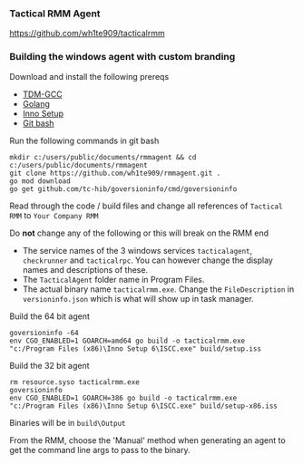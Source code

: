 ### Tactical RMM Agent
https://github.com/wh1te909/tacticalrmm


### Building the windows agent with custom branding
Download and install the following prereqs
- [TDM-GCC](https://github.com/jmeubank/tdm-gcc/releases/download/v9.2.0-tdm64-1/tdm64-gcc-9.2.0.exe)
- [Golang](https://golang.org/dl/go1.15.5.windows-amd64.msi)
- [Inno Setup](https://jrsoftware.org/isdl.php)
- [Git bash](https://github.com/git-for-windows/git/releases/download/v2.29.1.windows.1/Git-2.29.1-64-bit.exe)


Run the following commands in git bash
```
mkdir c:/users/public/documents/rmmagent && cd c:/users/public/documents/rmmagent
git clone https://github.com/wh1te909/rmmagent.git .
go mod download
go get github.com/tc-hib/goversioninfo/cmd/goversioninfo
```

Read through the code / build files and change all references of ```Tactical RMM``` to ```Your Company RMM```

Do __not__ change any of the following or this will break on the RMM end
- The service names of the 3 windows services ```tacticalagent```, ```checkrunner``` and ```tacticalrpc```. You can however change the display names and descriptions of these.
- The ```TacticalAgent``` folder name in Program Files.
- The actual binary name ```tacticalrmm.exe```. Change the ```FileDescription``` in ```versioninfo.json``` which is what will show up in task manager.

Build the 64 bit agent
```
goversioninfo -64
env CGO_ENABLED=1 GOARCH=amd64 go build -o tacticalrmm.exe
"c:/Program Files (x86)\Inno Setup 6\ISCC.exe" build/setup.iss
```

Build the 32 bit agent
```
rm resource.syso tacticalrmm.exe
goversioninfo
env CGO_ENABLED=1 GOARCH=386 go build -o tacticalrmm.exe
"c:/Program Files (x86)\Inno Setup 6\ISCC.exe" build/setup-x86.iss
```

Binaries will be in ```build\Output```

From the RMM, choose the 'Manual' method when generating an agent to get the command line args to pass to the binary.

